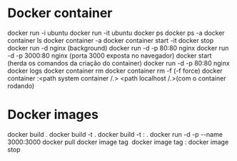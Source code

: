 # Docker container 

docker run -i ubuntu
docker run -it ubuntu
docker ps
docker ps -a
docker container ls
docker container -a
docker container start -it <id>
docker stop <nome ou id do container>
docker run -d nginx (background)
docker run -d -p 80:80 nginx
docker run -d -p 3000:80 nginx (porta 3000 exposta no navegador)
docker start <nome ou id do container> (herda os comandos da criação do container)
docker run -d -p 80:80 <nome do container> nginx
docker logs <id>
docker container rm <id>
docker container rm -f <id> (-f force)
docker container <id>:<path system container /*.*> <path localhost /*.*>(com o container rodando)


# Docker images
docker build .
docker build -t <name> .
docker build -t <name>:<tag> .
docker run -d -p --name <name> 3000:3000
docker pull <imagem>
docker image tag <id> <image>
docker image tag <id> <image>:<tag>
docker image stop <id>
